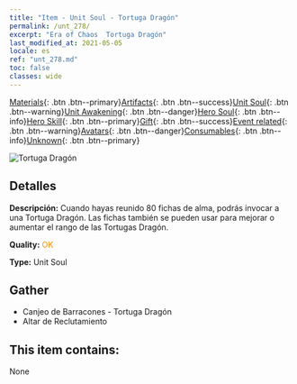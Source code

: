 ```yaml
---
title: "Item - Unit Soul - Tortuga Dragón"
permalink: /unt_278/
excerpt: "Era of Chaos  Tortuga Dragón"
last_modified_at: 2021-05-05
locale: es
ref: "unt_278.md"
toc: false
classes: wide
---
```

 [Materials](/ItemsES/){: .btn .btn--primary}[Artifacts](/ItemsES/Artifacts/){: .btn .btn--success}[Unit Soul](/ItemsES/UnitSoul/){: .btn .btn--warning}[Unit Awakening](/ItemsES/UnitAwakening/){: .btn .btn--danger}[Hero Soul](/ItemsES/HeroSoul/){: .btn .btn--info}[Hero Skill](/ItemsES/HeroSkill/){: .btn .btn--primary}[Gift](/ItemsES/Gift/){: .btn .btn--success}[Event related](/ItemsES/Events/){: .btn .btn--warning}[Avatars](/ItemsES/Avatars/){: .btn .btn--danger}[Consumables](/ItemsES/Consumables/){: .btn .btn--info}[Unknown](/ItemsES/Unknown/){: .btn .btn--primary}

 ![Tortuga Dragón](/images/u/ti_longgui.jpg)

## Detalles
 **Descripción:** Cuando hayas reunido 80 fichas de alma, podrás invocar a una Tortuga Dragón. Las fichas también se pueden usar para mejorar o aumentar el rango de las Tortugas Dragón.

 **Quality:** <span style="color: #FF8C00">OK</span>

 **Type:** Unit Soul

## Gather

*    Canjeo de Barracones - Tortuga Dragón 
*    Altar de Reclutamiento 

## This item contains:

  None

